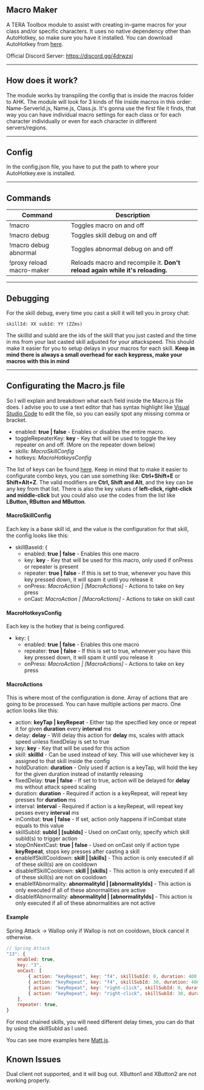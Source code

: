 ## Macro Maker

A TERA Toolbox module to assist with creating in-game macros for your class and/or specific characters. It uses no native dependency other than AutoHotkey, so make sure you have it installed. You can download AutoHotkey from [here](https://www.autohotkey.com/).

Official Discord Server: https://discord.gg/4drwzxj

---

## How does it work?

The module works by transpiling the config that is inside the macros folder to AHK. The module will look for 3 kinds of file inside macros in this order: Name-ServerId.js, Name.js, Class.js. It's gonna use the first file it finds, that way you can have individual macro settings for each class or for each character individually or even for each character in different servers/regions.

---

## Config

In the config.json file, you have to put the path to where your AutoHotkey.exe is installed. 

---

## Commands

| Command                    | Description         |
| -------------------------- |-------------------- |
| !macro                     | Toggles macro on and off |
| !macro debug               | Toggles skill debug on and off |
| !macro debug abnormal      | Toggles abnormal debug on and off |
| !proxy reload macro-maker  | Reloads macro and recompile it. **Don't reload again while it's reloading.** |

---

## Debugging

For the skill debug, every time you cast a skill it will tell you in proxy chat:
```
skillId: XX subId: YY (ZZms)
```
The skillId and subId are the ids of the skill that you just casted and the time in ms from your last casted skill adjusted for your attackspeed. This should make it easier for you to setup delays in your macros for each skill.
**Keep in mind there is always a small overhead for each keypress, make your macros with this in mind**

---

## Configurating the Macro.js file

So I will explain and breakdown what each field inside the Macro.js file does. I advise you to use a text editor that has syntax highlight like [Visual Studio Code](https://code.visualstudio.com/) to edit the file, so you can easily spot any missing comma or bracket.

* enabled: **true | false** - Enables or disables the entire macro.
* toggleRepeaterKey: **key** - Key that will be used to toggle the key repeater on and off. (More on the repeater down below)
* skills: *MacroSkillConfig*
* hotkeys: *MacroHotkeysConfig*

The list of keys can be found [here](https://www.autohotkey.com/docs/KeyList.htm). Keep in mind that to make it easier to configurate combo keys, you can use something like: **Ctrl+Shift+E** or **Shift+Alt+Z**. The valid modifiers are **Ctrl, Shift and Alt**, and the key can be any key from that list. There is also the key values of **left-click, right-click and middle-click** but you could also use the codes from the list like **LButton, RButton and MButton**.

#### MacroSkillConfig

Each key is a base skill id, and the value is the configuration for that skill, the config looks like this:

* skillBaseId: {
    * enabled: **true | false** - Enables this one macro
    * key: **key** - Key that will be used for this macro, only used if onPress or repeater is present
    * repeater: **true | false** - If this is set to true, whenever you have this key pressed down, it will spam it until you release it
    * onPress: *MacroAction | [MacroActions]* - Actions to take on key press
    * onCast: *MacroAction | [MacroActions]* - Actions to take on skill cast

#### MacroHotkeysConfig

Each key is the hotkey that is being configured.

* key: {
    * enabled: **true | false** - Enables this one macro
    * repeater: **true | false** - If this is set to true, whenever you have this key pressed down, it will spam it until you release it
    * onPress: *MacroAction | [MacroActions]* - Actions to take on key press

#### MacroActions

This is where most of the configuration is done.
Array of actions that are going to be processed. You can have multiple actions per macro. One action looks like this:

* action: **keyTap | keyRepeat** - Either tap the specified key once or repeat it for given **duration** every **interval** ms
* delay: **delay** - Will delay this action for **delay** ms, scales with attack speed unless fixedDelay is set to true
* key: **key** - Key that will be used for this action
* skill: **skillId** - Can be used instead of key. This will use whichever key is assigned to that skill inside the config
* holdDuration: **duration** - Only used if action is a keyTap, will hold the key for the given duration instead of instantly releasing
* fixedDelay: **true | false** - If set to true, action will be delayed for **delay** ms without attack speed scaling
* duration: **duration** - Required if action is a keyRepeat, will repeat key presses for **duration** ms
* interval: **interval** - Required if action is a keyRepeat, will repeat key pesses every **interval** ms
* inCombat: **true | false** - If set, action only happens if inCombat state equals to this value
* skillSubId: **subId | [subIds]** - Used on onCast only, specify which skill subId(s) to trigger action
* stopOnNextCast: **true | false** - Used on onCast only if action type **keyRepeat**, stops key presses after casting a skill
* enableIfSkillCooldown: **skill | [skills]** - This action is only executed if all of these skill(s) are on cooldown
* disableIfSkillCooldown: **skill | [skills]** - This action is only executed if all of these skill(s) are not on cooldown
* enableIfAbnormality: **abnormalityId | [abnormalityIds]** - This action is only executed if all of these abnormalities are active
* disableIfAbnormality: **abnormalityId | [abnormalityIds]** - This action is only executed if all of these abnormalities are not active

#### Example

Spring Attack -> Wallop only if Wallop is not on cooldown, block cancel it otherwise.

```JavaScript
// Spring Attack
"13": {
    enabled: true,
    key: "3",
    onCast: [
        { action: "keyRepeat", key: "f4", skillSubId: 0, duration: 400, interval: 50, delay: 1850, disableIfSkillCooldown: "25", stopOnNextCast: true },
        { action: "keyRepeat", key: "f4", skillSubId: 30, duration: 400, interval: 50, delay: 940, disableIfSkillCooldown: "25", stopOnNextCast: true },
        { action: "keyRepeat", key: "right-click", skillSubId: 0, duration: 400, interval: 50, delay: 1850, enableIfSkillCooldown: "25", stopOnNextCast: true },
        { action: "keyRepeat", key: "right-click", skillSubId: 30, duration: 400, interval: 50, delay: 940, enableIfSkillCooldown: "25", stopOnNextCast: true },
    ],
    repeater: true,
}
```
For most chained skills, you will need different delay times, you can do that by using the skillSubId as I used. 

You can see more examples here [Matt.js](https://github.com/Mkalo/macro-maker/blob/master/Matt.js).

## Known Issues

Dual client not supported, and it will bug out.
XButton1 and XButton2 are not working properly.
